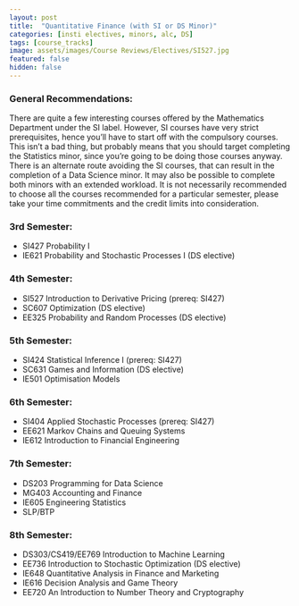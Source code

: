 ```yaml
---
layout: post
title:  "Quantitative Finance (with SI or DS Minor)"
categories: [insti electives, minors, alc, DS]
tags: [course_tracks]
image: assets/images/Course Reviews/Electives/SI527.jpg
featured: false
hidden: false
---
```


### General Recommendations: 
There are quite a few interesting courses offered by the Mathematics Department under the SI label. However, SI courses have very strict prerequisites, hence you’ll have to start off with the compulsory courses. This isn’t a bad thing, but probably means that you should target completing the Statistics minor, since you’re going to be doing those courses anyway. There is an alternate route avoiding the SI courses, that can result in the completion of a Data Science minor. It may also be possible to complete both minors with an extended workload. It is not necessarily recommended to choose all the courses recommended for a particular semester, please take your time commitments and the credit limits into consideration.

### 3rd Semester: 
- SI427 Probability I
- IE621 Probability and Stochastic Processes I (DS elective)

### 4th Semester: 
- SI527 Introduction to Derivative Pricing (prereq: SI427)
- SC607 Optimization (DS elective)
- EE325 Probability and Random Processes (DS elective)

### 5th Semester: 
- SI424 Statistical Inference I (prereq: SI427)
- SC631 Games and Information (DS elective)
- IE501 Optimisation Models

### 6th Semester:
- SI404 Applied Stochastic Processes (prereq: SI427)
- EE621 Markov Chains and Queuing Systems
- IE612 Introduction to Financial Engineering

### 7th Semester:
- DS203 Programming for Data Science
- MG403 Accounting and Finance
- IE605 Engineering Statistics
- SLP/BTP

### 8th Semester:
- DS303/CS419/EE769 Introduction to Machine Learning
- EE736 Introduction to Stochastic Optimization (DS elective)
- IE648 Quantitative Analysis in Finance and Marketing
- IE616 Decision Analysis and Game Theory
- EE720 An Introduction to Number Theory and Cryptography

